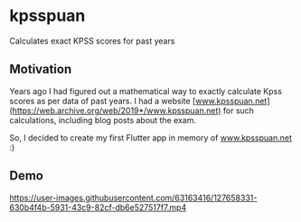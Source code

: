 # kpsspuan

Calculates exact KPSS scores for past years

## Motivation

Years ago I had figured out a mathematical way to exactly calculate Kpss scores as per data of past
years. I had a website [www.kpsspuan.net](https://web.archive.org/web/2019*/www.kpsspuan.net) for such calculations,
including blog posts about the exam.

So, I decided to create my first Flutter app in memory of www.kpsspuan.net :)

## Demo

https://user-images.githubusercontent.com/63163416/127658331-630b4f4b-5931-43c9-82cf-db6e527517f7.mp4


